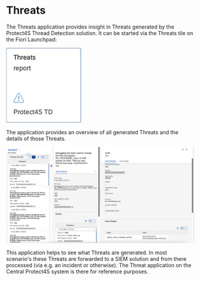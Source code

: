 # Threats

The Threats application provides insight in Threats generated by the Protect4S Thread Detection solution. It can be started via the Threats tile on the Fiori Launchpad:

![](<../.gitbook/assets/image (38).png>)

The application provides an overview of all generated Threats and the details of those Threats.&#x20;

![Threat, related event and event details](<../.gitbook/assets/image (22).png>)

This application helps to see what Threats are generated. In most scenario's these Threats are forwarded to a SIEM solution and from there processed (via e.g. an incident or otherwise). The Threat application on the Central Protect4S system is there for reference purposes.
